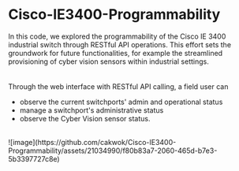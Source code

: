 # Cisco-IE3400-Programmability

In this code, we explored the programmability of the Cisco IE 3400 industrial switch through RESTful API operations. This effort sets the groundwork for future functionalities, for example the streamlined provisioning of cyber vision sensors within industrial settings.
<br/><br/><br/>
Through the web interface with RESTful API calling, a field user can 
- observe the current switchports' admin and operational status
- manage a switchport's administrative status
- observe the Cyber Vision sensor status.
<br/>
![image](https://github.com/cakwok/Cisco-IE3400-Programmability/assets/21034990/f80b83a7-2060-465d-b7e3-5b3397727c8e)
